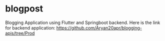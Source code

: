 # blogpost
 Blogging Application using Flutter and Springboot backend.
 Here is the link for backend application: https://github.com/Aryan20apr/blogging-apis/tree/Prod
